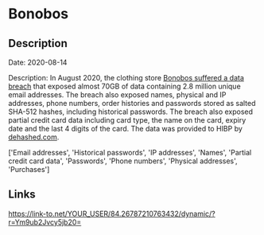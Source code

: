 # Bonobos

## Description

Date: 2020-08-14

Description:
In August 2020, the clothing store <a href="https://www.bleepingcomputer.com/news/security/bonobos-clothing-store-suffers-a-data-breach-hacker-leaks-70gb-database/" target="_blank" rel="noopener">Bonobos suffered a data breach</a> that exposed almost 70GB of data containing 2.8 million unique email addresses. The breach also exposed names, physical and IP addresses, phone numbers, order histories and passwords stored as salted SHA-512 hashes, including historical passwords. The breach also exposed partial credit card data including card type, the name on the card, expiry date and the last 4 digits of the card. The data was provided to HIBP by <a href="https://dehashed.com/" target="_blank" rel="noopener">dehashed.com</a>.


['Email addresses', 'Historical passwords', 'IP addresses', 'Names', 'Partial credit card data', 'Passwords', 'Phone numbers', 'Physical addresses', 'Purchases']

## Links

https://link-to.net/YOUR_USER/84.26787210763432/dynamic/?r=Ym9ub2Jvcy5jb20=